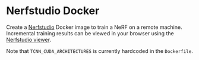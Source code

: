 Nerfstudio Docker
=================

Create a [Nerfstudio](https://nerf.studio) Docker image to train a NeRF on a remote machine. Incremental training results can be viewed in your browser using the [Nerfstudio viewer](https://docs.nerf.studio/en/latest/quickstart/viewer_quickstart.html).

Note that `TCNN_CUDA_ARCHITECTURES` is currently hardcoded in the `Dockerfile`.

